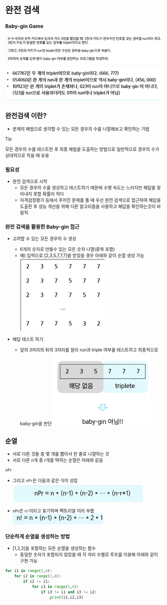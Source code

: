 # 완전 검색

### Baby-gin Game

![img_12.png](img_12.png)

![img_13.png](img_13.png)

## 완전검색 이란?

- 문제의 해법으로 생각할 수 있는 모든 경우의 수를 나열해보고 확인하는 기법
> [!TIP]
> 모든 경우의 수를 테스트한 후 최종 해법을 도출하는 방법으로 일반적으로 경우의 수가 상대적으로 작을 때 유용

### 필요성
- 완전 검색으로 시작
    - 모든 경우의 수를 생성하고 테스트하기 때문에 수행 속도는 느리지만 해답을 찾아내지 못할 확률이 작다
    - 자격검정평가 등에서 주어진 문제를 풀 때 우선 완전 검색으로 접근하여 해답을 도출한 후 성능 개선을 위해 다른 알고리즘을 사용하고 해답을 확인하는것이 바람직
    
### 완전 검색을 활용한 Baby-gin 접근

- 고려할 수 있는 모든 경우의 수 생성
    - 6개의 숫자로 만들수 있는 모든 숫자 나열(중복 포함)
    - 예) 입력으로 [2,3,5,7,7,7]을 받았을 경우 아래와 같이 순열 생성 가능
    ![img_14.png](img_14.png)
      
- 해답 테스트 하기 
    - 앞의 3자리의 뒤의 3자리를 잘라 run과 triple 여부를 테스트하고 최종적으로 baby-gin을 판단
    ![img_15.png](img_15.png)
      
## 순열
- 서로 다른 것들 중 몇 개를 뽑아서 한 줄로 나열하는 것
- 서로 다른 n개 중 r개를 택하는 순열은 아래와 같음
```txt
nPr
```
- 그리고 `nPr`은 다음과 같은 식이 성립
![img_16.png](img_16.png)
  
- `nPn`은 `n!`이라고 표기하며 팩토리얼 이라 부름
![img_17.png](img_17.png)
  
### 단순하게 순열을 생성하는 방법

- [1,2,3]을 포함하는 모든 순열을 생성하는 함수
    - 동일한 숫자가 포함되지 않았을 때 각 자리 수별로 루프를 이용해 아래와 같이 구현 가능
    
```python
for i1 in range(1,4):
    for i2 in range(1,4):
        if i2 != i1:
            for i3 in range(1,4):
                if i3 != i1 and i3 != i2:
                    print(i1,i2,i3)
```
